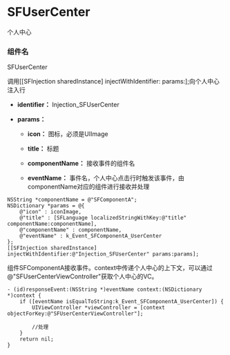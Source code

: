 # SFUserCenter

个人中心

### 组件名

SFUserCenter

调用[[SFInjection sharedInstance] injectWithIdentifier: params:];向个人中心注入行

- **identifier：** Injection_SFUserCenter

- **params：**

  - **icon：** 图标，必须是UIImage

  - **title：** 标题

  - **componentName：** 接收事件的组件名

  - **eventName：** 事件名，个人中心点击行时触发该事件，由componentName对应的组件进行接收并处理

```
NSString *componentName = @"SFComponentA";
NSDictionary *params = @{
    @"icon" : iconImage,
    @"title" : [SFLanguage localizedStringWithKey:@"title" componentName:componentName],
    @"componentName" : componentName,
    @"eventName" : k_Event_SFComponentA_UserCenter
};
[[SFInjection sharedInstance] injectWithIdentifier:@"Injection_SFUserCenter" params:params];
```

组件SFComponentA接收事件。context中传递个人中心的上下文，可以通过@"SFUserCenterViewController"获取个人中心的VC。

```
- (id)responseEvent:(NSString *)eventName context:(NSDictionary *)context {
    if ([eventName isEqualToString:k_Event_SFComponentA_UserCenter]) {
        UIViewController *viewController = [context objectForKey:@"SFUserCenterViewController"];

        //处理
    }
    return nil;
}
```
